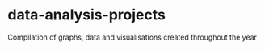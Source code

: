 # data-analysis-projects
Compilation of graphs, data and visualisations created throughout the year
